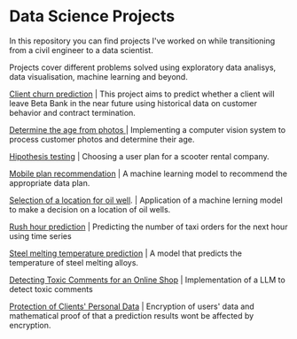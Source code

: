 # Data Science Projects


In this repository you can find projects I've worked on while transitioning from a civil engineer to a data scientist.

Projects cover different problems solved using exploratory data analisys, data visualisation, machine learning and beyond.

[Client churn prediction](https://github.com/gulshart/DS-Projects/tree/main/Bank%20client's%20churn%20) | This project aims to predict whether a client will leave Beta Bank in the near future using historical data on customer behavior and contract termination.    

[Determine the age from photos ](https://github.com/gulshart/DS-Projects/tree/main/Determine%20the%20customers's%20age) | Implementing a computer vision system to process customer photos and determine their age.   

[Hipothesis testing](https://github.com/gulshart/DS-Projects/tree/main/Hypothesis%20testing%20) | Choosing a user plan for a scooter rental company.  

[Mobile plan recommendation](https://github.com/gulshart/DS-Projects/tree/main/Mobile%20plan%20choice) | A machine learning model to recommend the appropriate data plan.  
  
[Selection of a location for oil well](https://github.com/gulshart/DS-Projects/tree/main/Oil%20well%20lication%20selection). |  Application of a machine lerning model to make a decision on a location of oil wells.  

[Rush hour prediction](https://github.com/gulshart/DS-Projects/tree/main/Rush%20hour%20prediction)   | Predicting the number of taxi orders for the next hour using time series  

[Steel melting temperature prediction](https://github.com/gulshart/DS-Projects/tree/main/Steel%20melting%20temperature%20prediction) | A model that predicts the temperature of steel melting alloys.

[Detecting Toxic Comments for an Online Shop](https://github.com/gulshart/DS-Projects/tree/main/Toxic%20comments%20detection)  | Implementation of a LLM to detect toxic comments

[Protection of Clients' Personal Data](https://github.com/gulshart/DS-Projects/tree/main/User%20data%20encryption)  | Encryption of users' data and mathematical proof of that a prediction results wont be affected by encryption. 










